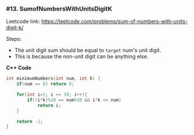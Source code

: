 ### #13. SumofNumbersWithUnitsDigitK

Leetcode link: https://leetcode.com/problems/sum-of-numbers-with-units-digit-k/

Steps:
- The unit digit sum should be equal to `target` num's unit digit.
- This is because the non-unit digit can be anything else.

**C++ Code**
```cpp
int minimumNumbers(int num, int k) {
    if(num == 0) return 0;

    for(int i=1; i <= 10; i++){
        if((i*k)%10 == num%10 && i*k <= num)
            return i;
    }

    return -1;
}
```
